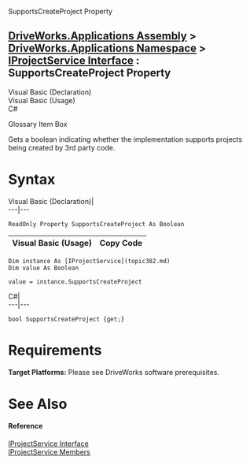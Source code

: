 SupportsCreateProject Property   
  
[DriveWorks.Applications Assembly](topic13.md) > [DriveWorks.Applications Namespace](topic16.md) > [IProjectService Interface](topic382.md) : SupportsCreateProject Property  
---  
  
Visual Basic (Declaration)    
Visual Basic (Usage)    
C# 

Glossary Item Box

Gets a boolean indicating whether the implementation supports projects being created by 3rd party code. 

# Syntax

Visual Basic (Declaration)|   
---|---  
      
    
    ReadOnly Property SupportsCreateProject As Boolean  
  
Visual Basic (Usage)| Copy Code  
---|---  
      
    
    Dim instance As [IProjectService](topic382.md)
    Dim value As Boolean
     
    value = instance.SupportsCreateProject  
  
C#|   
---|---  
      
    
    bool SupportsCreateProject {get;}  
  
# Requirements

**Target Platforms:** Please see DriveWorks software prerequisites.

# See Also

#### Reference

[IProjectService Interface](topic382.md)   
[IProjectService Members](topic383.md)


